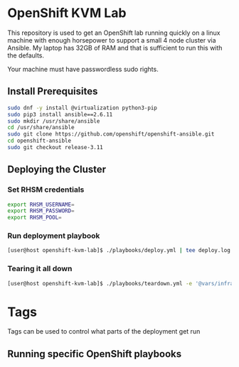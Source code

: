 # OpenShift KVM Lab

This repository is used to get an OpenShift lab running quickly on a linux machine with enough horsepower to support a small 4 node cluster via Ansible. My laptop has 32GB of RAM and that is sufficient to run this with the defaults.

Your machine must have passwordless sudo rights.

## Install Prerequisites

```bash
sudo dnf -y install @virtualization python3-pip
sudo pip3 install ansible==2.6.11
sudo mkdir /usr/share/ansible
cd /usr/share/ansible
sudo git clone https://github.com/openshift/openshift-ansible.git
cd openshift-ansible
sudo git checkout release-3.11
```

## Deploying the Cluster

### Set RHSM credentials
```bash
export RHSM_USERNAME=
export RHSM_PASSWORD=
export RHSM_POOL=
```

### Run deployment playbook

```bash
[user@host openshift-kvm-lab]$ ./playbooks/deploy.yml | tee deploy.log
```

### Tearing it all down

```bash
[user@host openshift-kvm-lab]$ ./playbooks/teardown.yml -e '@vars/infrastructure.yml'
```

# Tags

Tags can be used to control what parts of the deployment get run

## Running specific OpenShift playbooks